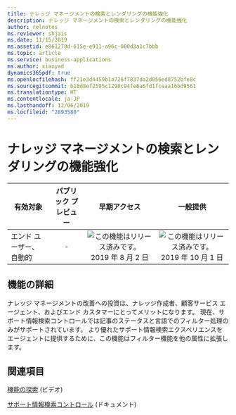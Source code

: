 ```yaml
---
title: ナレッジ マネージメントの検索とレンダリングの機能強化
description: ナレッジ マネージメントの検索とレンダリングの機能強化
author: relnotes
ms.reviewer: shjais
ms.date: 11/15/2019
ms.assetid: e861278d-615e-e911-a96c-000d3a1c7bbb
ms.topic: article
ms.service: business-applications
ms.author: xiaoyad
dynamics365pdf: true
ms.openlocfilehash: ff21e3d4459b1a726f7837da2d056ed8752bfe8c
ms.sourcegitcommit: b18d8ef2595c1298c94fe6a6fd1fceaa16bd9561
ms.translationtype: HT
ms.contentlocale: ja-JP
ms.lasthandoff: 12/06/2019
ms.locfileid: "2893580"
---
```

# <a name="knowledge-management-search-and-rendering-enhancement"></a>ナレッジ マネージメントの検索とレンダリングの機能強化


| 有効対象    |  パブリック プレビュー | 早期アクセス | 一般提供 | 
| ---------- | :----------: |:----------: |:----------: |
|エンド ユーザー、自動的|-|![この機能はリリース済みです。](/dynamics365-release-plan/media/green-checkmark.png "この機能はリリース済みです。") 2019 年 8 月 2 日| ![この機能はリリース済みです。](/dynamics365-release-plan/media/green-checkmark.png "この機能はリリース済みです。") 2019 年 10 月 1 日|






## <a name="feature-details"></a>機能の詳細
<!--feature detail start -->
ナレッジ マネージメントの改善への投資は、ナレッジ作成者、顧客サービス エージェント、およびエンド カスタマーにとってメリットになります。 現在、サポート情報検索コントロールでは記事のステータスと言語でのフィルター処理のみがサポートされています。 より優れたサポート情報検索エクスペリエンスをエージェントに提供するために、この機能はフィルター機能を他の属性に拡張します。
<!--feature detail end -->










## <a name="see-also"></a>関連項目
[機能の探索](https://aka.ms/ROGCS19RW2ROV1) (ビデオ)

[サポート情報検索コントロール](https://docs.microsoft.com/dynamics365/customer-engagement/customer-service/search-knowledge-articles-csh?branch=kabala-csh-aug#knowledge-base-search-control) (ドキュメント)
